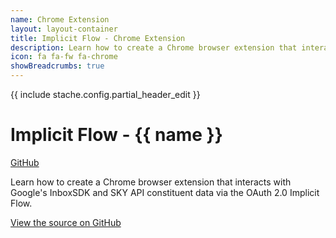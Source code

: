 ```yaml
---
name: Chrome Extension
layout: layout-container
title: Implicit Flow - Chrome Extension
description: Learn how to create a Chrome browser extension that interacts with Google's InboxSDK and SKY API constituent data via the OAuth 2.0 Implicit Flow.
icon: fa fa-fw fa-chrome
showBreadcrumbs: true
---
```


{{ include stache.config.partial_header_edit }}

# Implicit Flow - {{ name }}

<a class="btn btn-primary" href="{{ stache.config.github_repo_implicit_flow_chrome_extension }}" target="blank"><i class="fa fa-github fa-lg"></i> GitHub</a>

Learn how to create a Chrome browser extension that interacts with Google's InboxSDK and SKY API constituent data via the OAuth 2.0 Implicit Flow.

<a href="{{ stache.config.github_repo_implicit_flow_chrome_extension }}" target="_blank">View the source on GitHub <i class="fa fa-external-link"></i></a>

